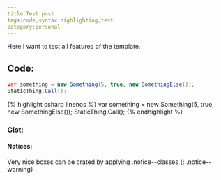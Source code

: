 ```yaml
---
title:Test post
tags:code,syntax highlighting,test
category:personal
---
```


Here I want to test all features of the template.

## Code:

```csharp
var something = new Something(5, true, new SomethingElse());
StaticThing.Call();
```

{% highlight csharp linenos %}
var something = new Something(5, true, new SomethingElse());
StaticThing.Call();
{% endhighlight %}

### Gist:

<script src="https://gist.github.com/vatioz/3c7e7c53ba885d46d726d3d7350c9b81.js"></script>

#### Notices:

Very nice boxes can be crated by applying .notice--classes
{: .notice--warning}